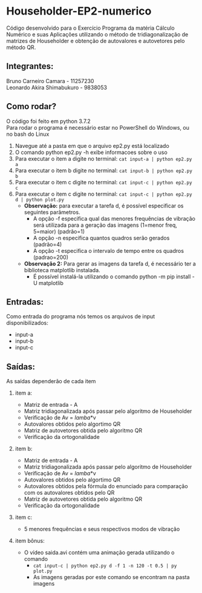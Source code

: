 # Householder-EP2-numerico
Código desenvolvido para o Exercício Programa da matéria Cálculo Numérico e suas Aplicações utilizando o método de tridiagonalização de matrizes de Householder e obtenção de autovalores e autovetores pelo método QR.

## Integrantes:
Bruno Carneiro Camara - 11257230<br>
Leonardo Akira Shimabukuro - 9838053

## Como rodar?
O código foi feito em python 3.7.2 <br>
Para rodar o programa é necessário estar no PowerShell do Windows, ou no bash do Linux
1. Navegue até a pasta em que o arquivo ep2.py está localizado
2. O comando python ep2.py -h exibe informacoes sobre o uso
3. Para executar o item a digite no terminal: `cat input-a | python ep2.py a`
4. Para executar o item b digite no terminal: `cat input-b | python ep2.py b`
5. Para executar o item c digite no terminal: `cat input-c | python ep2.py c`
6. Para executar o item c digite no terminal: `cat input-c | python ep2.py d | python plot.py`
    * **Observação:** para executar a tarefa d, é possível especificar os seguintes parâmetros.
        - A opção -f <opcao> especifica qual das menores frequências de vibração será utilizada para a geração das imagens (1=menor freq, 5=maior) (padrão=1)
        - A opção -n <int> especifica quantos quadros serão gerados (padrão=4)
        - A opção -t <float> especifica o intervalo de tempo entre os quadros (padrao=200)
    * **Observação 2:** Para gerar as imagens da tarefa d, é necessário ter a biblioteca matplotlib instalada.
        - É possível instalá-la utilizando o comando python -m pip install -U matplotlib

## Entradas:
Como entrada do programa nós temos os arquivos de input disponibilizados:
* input-a
* input-b
* input-c

## Saídas:
As saídas dependerão de cada item
1. item a:
    * Matriz de entrada - A
    * Matriz tridiagonalizada após passar pelo algoritmo de Householder
    * Verificação de Av = _lamba_*v
    * Autovalores obtidos pelo algortimo QR
    * Matriz de autovetores obtida pelo algoritmo QR
    * Verificação da ortogonalidade

2. item b:
    * Matriz de entrada - A
    * Matriz tridiagonalizada após passar pelo algoritmo de Householder
    * Verificação de Av = _lamba_*v
    * Autovalores obtidos pelo algortimo QR
    * Autovalores obtidos pela fórmula do enunciado para comparação com os autovalores obtidos pelo QR
    * Matriz de autovetores obtida pelo algoritmo QR
    * Verificação da ortogonalidade

3. item c:
    * 5 menores frequências e seus respectivos modos de vibração

4. item bônus:
    * O vídeo saida.avi contém uma animação gerada utilizando o comando
        - `cat input-c | python ep2.py d -f 1 -n 120 -t 0.5 | py plot.py`
        - As imagens geradas por este comando se encontram na pasta imagens

